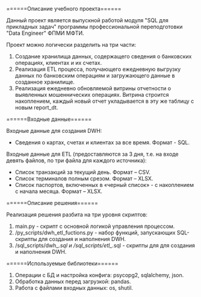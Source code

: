 ======Описание учебного проекта======

Данный проект является выпускной работой модуля "SQL для прикладных задач" программы профессиональной переподготовки "Data Engineer" ФПМИ МФТИ.

Проект можно логически разделить на три части:
  1) Создание хранилища данных, содержащего сведения о банковских операциях, клиентах и их счетах.
  2) Реализация ETL процесса, получающего ежедневную выгрузку данных по банковским операциям и загружающего данные в созданное хранилище.
  3) Реализация ежедневно обновляемой витрины отчетности о выявленных мошеннических операциях. Витрина строится накоплением,
каждый новый отчет укладывается в эту же таблицу с новым report_dt.


======Входные данные======

Входные данные для создания DWH:
  - Сведения о картах, счетах и клиентах за все время. Формат - SQL.

Входные данные для ETL (предоставляются за 3 дня, т.е. на входе девять файлов, по три файла для каждого источника):
  - Список транзакций за текущий день. Формат – CSV.
  - Список терминалов полным срезом. Формат – XLSX.
  - Список паспортов, включенных в «черный список» - с накоплением с начала месяца. Формат – XLSX.


 ======Описание решения======
 
Реализация решения разбита на три уровня скриптов:
  1) main.py - скрипт с основной логикой управления процессом.
  2) /py_scripts/dwh_etl_fuctions.py - набор функций, запускающих SQL-скрипты для создания и наполнения DWH.
  3) /sql_scripts/dwh_*.sql и /sql_scripts/etl_*.sql - скрипты для для создания и наполнения DWH.


======Используемые библиотеки======

  1) Операции с БД и настройка конфига: psycopg2, sqlalchemy, json.
  2) Обработка данных перед загрузкой: pandas.
  3) Работа с файлами входных данных: os, shutil.
